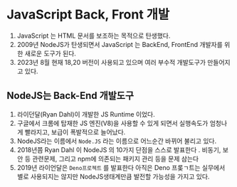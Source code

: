 # JavaScript Back, Front 개발

1. JavaScript 는 HTML 문서를 보조하는 목적으로 탄생했다.
2. 2009년 NodeJS가 탄생되면서 JavaScript 는 BackEnd, FrontEnd 개발자를 위한 새로운 도구가 된다.
3. 2023년 8월 현재 18,20 버전이 사용되고 있으며 여러 부수적 개발도구가 만들어지고 있다.

## NodeJS는 Back-End 개발도구

1. 라이던달(Ryan Dahl)이 개발한 JS Runtime 이었다.
2. 구글에서 크롬에 탑재한 JS 엔진(V8)을 사용할 수 있게 되면서 실행속도가 엄청나게 빨라지고, 보급이 폭발적으로 늘어났다.
3. NodeJS라는 이름에서 `Node.JS` 라는 이름으로 어느순간 바뀌어 불리고 있다.
4. 2018년쯤 Ryan Dahl 이 NodeJS 의 10가지 단점을 스스로 발표한다 . 비동기, 보안 등 관련문제, 그리고 npm에 의존되는 패키지 관리 등을 문제 삼는다
5. 2019년 라이언달은 `Deno프로젝트` 를 발표한다 아직은 Deno 프롲ㄱ트는 실무에서 별로 사용되지는 않지만 NodeJS생태계만큼 발전할 가능성을 가지고 있다.
